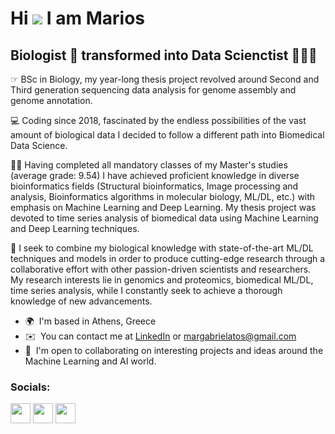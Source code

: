 Hi ![](https://user-images.githubusercontent.com/18350557/176309783-0785949b-9127-417c-8b55-ab5a4333674e.gif) I am Marios
==========================================================================================================================================

Biologist 🧬 transformed into Data Scienctist 👨🏽‍💻
-----------------------------------------------------

☞ BSc in Biology, my year-long thesis project revolved around Second and Third generation sequencing data analysis for genome assembly and genome annotation. 

💻 Coding since 2018, fascinated by the endless possibilities of the vast amount of biological data I decided to follow a different path into Biomedical Data Science. 

👨‍🏫 Having completed all mandatory classes of my Master's studies (average grade: 9.54) I have achieved proficient knowledge in diverse bioinformatics fields (Structural bioinformatics, Image processing and analysis, Bioinformatics algorithms in molecular biology, ML/DL, etc.) with emphasis on Machine Learning and Deep Learning. My thesis project was devoted to time series analysis of biomedical data using Machine Learning and Deep Learning techniques. 

🔬 I seek to combine my biological knowledge with state-of-the-art ML/DL techniques and models in order to produce cutting-edge research through a collaborative effort with other passion-driven scientists and researchers. My research interests lie in genomics and proteomics, biomedical ML/DL, time series analysis, while I constantly seek to achieve a thorough knowledge of new advancements. 


*   🌍  I'm based in Athens, Greece
*   ✉️  You can contact me at [LinkedIn](https://www.linkedin.com/in/mariosgvr/) or margabrielatos@gmail.com
*   🤝  I'm open to collaborating on interesting projects and ideas around the Machine Learning and AI world. 

                    
### Socials:

<p align="left"> <a href="https://www.github.com/MariosGvr" target="_blank" rel="noreferrer"><img src="https://raw.githubusercontent.com/danielcranney/readme-generator/main/public/icons/socials/github.svg" width="32" height="32" /></a> <a href="https://www.linkedin.com/in/mariosgav" target="_blank" rel="noreferrer"><img src="https://raw.githubusercontent.com/danielcranney/readme-generator/main/public/icons/socials/linkedin.svg" width="32" height="32" /></a> <a href="https://www.twitter.com/mariosgab" target="_blank" rel="noreferrer"><img src="https://raw.githubusercontent.com/danielcranney/readme-generator/main/public/icons/socials/twitter.svg" width="32" height="32" /></a></p>
